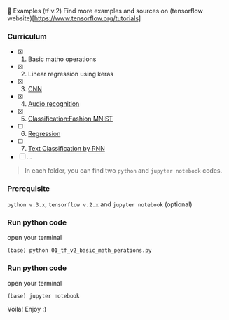 :black_heart: Examples (tf v.2)
Find more examples and sources on (tensorflow website)[https://www.tensorflow.org/tutorials]

### Curriculum
- [x] 01. Basic matho operations
- [x] 02. Linear regression using keras
- [x] 03. [CNN](https://www.tensorflow.org/tutorials/images/cnn)
- [x] 04. [Audio recognition](https://www.tensorflow.org/tutorials/audio/simple_audio?hl=en)
- [x] 05. [Classification:Fashion MNIST](https://www.tensorflow.org/tutorials/keras/classification)
- [ ] 06. [Regression](https://www.tensorflow.org/tutorials/keras/regression)
- [ ] 07. [Text Classification by RNN](https://www.tensorflow.org/tutorials/text/text_classification_rnn)
- [ ] ...
>In each folder, you can find two `python` and `jupyter notebook` codes. 

### Prerequisite 
`python v.3.x`, `tensorflow v.2.x` and `jupyter notebook` (optional)

### Run python code
open your terminal
```
(base) python 01_tf_v2_basic_math_perations.py
```
### Run python code
open your terminal
```
(base) jupyter notebook
```
Voila!
Enjoy :)
